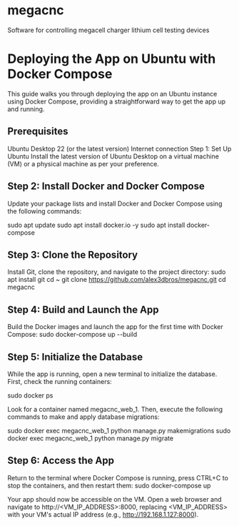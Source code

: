 # megacnc
Software for controlling megacell charger lithium cell testing devices

# Deploying the App on Ubuntu with Docker Compose
This guide walks you through deploying the app on an Ubuntu instance using Docker Compose, providing a straightforward way to get the app up and running.

## Prerequisites
Ubuntu Desktop 22 (or the latest version)
Internet connection
Step 1: Set Up Ubuntu
Install the latest version of Ubuntu Desktop on a virtual machine (VM) or a physical machine as per your preference.

## Step 2: Install Docker and Docker Compose
Update your package lists and install Docker and Docker Compose using the following commands:

sudo apt update
sudo apt install docker.io -y
sudo apt install docker-compose

## Step 3: Clone the Repository
Install Git, clone the repository, and navigate to the project directory:
sudo apt install git
cd ~
git clone https://github.com/alex3dbros/megacnc.git
cd megacnc

## Step 4: Build and Launch the App
Build the Docker images and launch the app for the first time with Docker Compose:
sudo docker-compose up --build

## Step 5: Initialize the Database
While the app is running, open a new terminal to initialize the database. First, check the running containers:

sudo docker ps

Look for a container named megacnc_web_1. Then, execute the following commands to make and apply database migrations:

sudo docker exec megacnc_web_1 python manage.py makemigrations
sudo docker exec megacnc_web_1 python manage.py migrate

## Step 6: Access the App
Return to the terminal where Docker Compose is running, press CTRL+C to stop the containers, and then restart them:
sudo docker-compose up


Your app should now be accessible on the VM. Open a web browser and navigate to http://<VM_IP_ADDRESS>:8000, replacing <VM_IP_ADDRESS> with your VM's actual IP address (e.g., http://192.168.1.127:8000).

